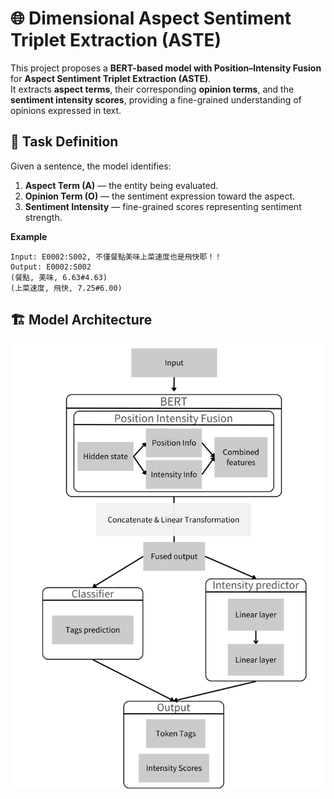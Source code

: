 # 🌐 Dimensional Aspect Sentiment Triplet Extraction (ASTE)

This project proposes a **BERT-based model with Position–Intensity Fusion** for **Aspect Sentiment Triplet Extraction (ASTE)**.  
It extracts **aspect terms**, their corresponding **opinion terms**, and the **sentiment intensity scores**, providing a fine-grained understanding of opinions expressed in text.

## 📖 Task Definition
Given a sentence, the model identifies:
1. **Aspect Term (A)** — the entity being evaluated.  
2. **Opinion Term (O)** — the sentiment expression toward the aspect.  
3. **Sentiment Intensity** — fine-grained scores representing sentiment strength.  

**Example**  
```
Input: E0002:S002, 不僅餐點美味上菜速度也是飛快耶！！
Output: E0002:S002
(餐點, 美味, 6.63#4.63)
(上菜速度, 飛快, 7.25#6.00)
```

## 🏗️ Model Architecture
![Model Architecture](./model.svg)
